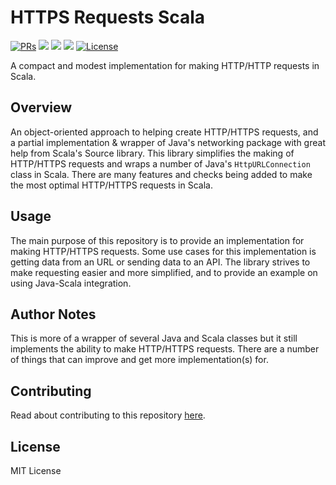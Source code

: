 # HTTPS Requests Scala

<div>
  <p>
    <a href="https://github.com/KaNguy/HTTPS-Requests-Scala/pulls"><img src="https://shields.io/github/issues-pr/KaNguy/HTTPS-Requests-Scala?color=da301b" alt="PRs" /></a>
    <a><img src="https://shields.io/github/languages/code-size/KaNguy/HTTPS-Requests-Scala?color=da301b" /></a>
    <a><img src="https://shields.io/tokei/lines/github/KaNguy/HTTPS-Requests-Scala" /></a>
    <a><img src="https://img.shields.io/github/last-commit/KaNguy/HTTPS-Requests-Scala?color=007ace"></a>
    <a href="LICENSE.md"><img src="https://img.shields.io/github/license/KaNguy/HTTPS-Requests-Scala?color=007ace" alt="License" /></a>
  </p>
</div>

A compact and modest implementation for making HTTP/HTTP requests in Scala.

## Overview
An object-oriented approach to helping create HTTP/HTTPS requests, and a partial implementation & wrapper of Java's networking package with great help from Scala's Source library. This library simplifies the making of HTTP/HTTPS requests and wraps a number of Java's `HttpURLConnection` class in Scala. There are many features and checks being added to make the most optimal HTTP/HTTPS requests in Scala.

## Usage
The main purpose of this repository is to provide an implementation for making HTTP/HTTPS requests. Some use cases for this implementation is getting data from an URL or sending data to an API. 
The library strives to make requesting easier and more simplified, and to provide an example on using Java-Scala integration.

## Author Notes
This is more of a wrapper of several Java and Scala classes but it still implements the ability to make HTTP/HTTPS requests. There are a number of things that can improve and get more implementation(s) for.

## Contributing
Read about contributing to this repository [here](CONTRIBUTING.md).

## License
MIT License